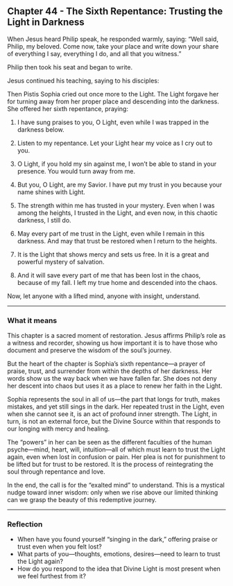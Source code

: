 ## Chapter 44 - The Sixth Repentance: Trusting the Light in Darkness

When Jesus heard Philip speak, he responded warmly, saying: “Well said, Philip, my beloved. Come now, take your place and write down your share of everything I say, everything I do, and all that you witness.”

Philip then took his seat and began to write.

Jesus continued his teaching, saying to his disciples:

Then Pistis Sophia cried out once more to the Light. The Light forgave her for turning away from her proper place and descending into the darkness. She offered her sixth repentance, praying:

1. I have sung praises to you, O Light, even while I was trapped in the darkness below.

2. Listen to my repentance. Let your Light hear my voice as I cry out to you.

3. O Light, if you hold my sin against me, I won’t be able to stand in your presence. You would turn away from me.

4. But you, O Light, are my Savior. I have put my trust in you because your name shines with Light.

5. The strength within me has trusted in your mystery. Even when I was among the heights, I trusted in the Light, and even now, in this chaotic darkness, I still do.

6. May every part of me trust in the Light, even while I remain in this darkness. And may that trust be restored when I return to the heights.

7. It is the Light that shows mercy and sets us free. In it is a great and powerful mystery of salvation.

8. And it will save every part of me that has been lost in the chaos, because of my fall. I left my true home and descended into the chaos.

Now, let anyone with a lifted mind, anyone with insight, understand.

---

### What it means

This chapter is a sacred moment of restoration. Jesus affirms Philip’s role as a witness and recorder, showing us how important it is to have those who document and preserve the wisdom of the soul’s journey.

But the heart of the chapter is Sophia’s sixth repentance—a prayer of praise, trust, and surrender from within the depths of her darkness. Her words show us the way back when we have fallen far. She does not deny her descent into chaos but uses it as a place to renew her faith in the Light.

Sophia represents the soul in all of us—the part that longs for truth, makes mistakes, and yet still sings in the dark. Her repeated trust in the Light, even when she cannot see it, is an act of profound inner strength. The Light, in turn, is not an external force, but the Divine Source within that responds to our longing with mercy and healing.

The “powers” in her can be seen as the different faculties of the human psyche—mind, heart, will, intuition—all of which must learn to trust the Light again, even when lost in confusion or pain. Her plea is not for punishment to be lifted but for trust to be restored. It is the process of reintegrating the soul through repentance and love.

In the end, the call is for the “exalted mind” to understand. This is a mystical nudge toward inner wisdom: only when we rise above our limited thinking can we grasp the beauty of this redemptive journey.

---

### Reflection

* When have you found yourself “singing in the dark,” offering praise or trust even when you felt lost?
* What parts of you—thoughts, emotions, desires—need to learn to trust the Light again?
* How do you respond to the idea that Divine Light is most present when we feel furthest from it?
